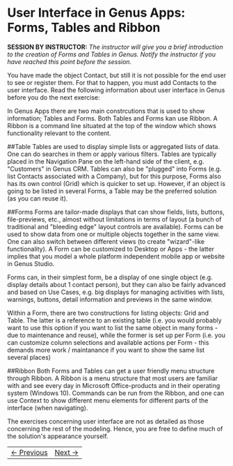 # User Interface in Genus Apps: Forms, Tables and Ribbon
**SESSION BY INSTRUCTOR:** *The instructor will give you a brief introduction to the creation of Forms and Tables in Genus. Notify the instructor if you have reached this point before the session.*

You have made the object Contact, but still it is not possible for the end user to see or register them. For that to happen, you must add Contacts to the user interface. Read the following information about user interface in Genus before you do the next exercise:

In Genus Apps there are two main constrcutions that is used to show information; Tables and Forms. Both Tables and Forms kan use Ribbon. A Ribbon is a command line situated at the top of the window which shows functionality relevant to the content.

##Table 
Tables are used to display simple lists or aggregated lists of data. One can do searches in them or apply various filters. Tables are typically placed in the Navigation Pane on the left-hand side of the client, e.g. "Customers" in Genus CRM.
Tables can also be "plugged" into Forms (e.g. list Contacts associated with a Company), but for this purpose, Forms also has its own control (Grid) which is quicker to set up. However, if an object is going to be listed in several Forms, a Table may be the preferred solution (as you can reuse it).

##Forms 
Forms are tailor-made displays that can show fields, lists, buttons, file-previews, etc., almost without limitations in terms of layout (a bunch of traditional and "bleeding edge" layout controls are available). Forms can be used to show data from one or multiple objects together in the same view. One can also switch between different views (to create "wizard"-like functionality). A Form can be customized to Desktop or Apps - the latter implies that you model a whole platform independent mobile app or website in Genus Studio.

Forms can, in their simplest form, be a display of one single object (e.g. display details about 1 contact person), but they can also be fairly advanced and based on Use Cases, e.g. big displays for managing activities with lists, warnings, buttons, detail information and previews in the same window.

Within a Form, there are two constructions for listing objects: Grid and Table. The latter is a reference to an existing table (i.e. you would probably want to use this option if you want to list the same object in many forms - due to maintenance and reuse), while the former is set up per Form (i.e. you can customize column selections and available actions per Form - this demands more work / maintanance if you want to show the same list several places)

##Ribbon
Both Forms and Tables can get a user friendly menu structure through Ribbon. A Ribbon is a menu structure that most users are familiar with and see every day in Microsoft Office-products and in their operating system (Windows 10). Commands can be run from the Ribbon, and one can use Context to show different menu elements for different parts of the interface (when navigating).
 
The exercises concerning user interface are not as detailed as those concerning the rest of the modeling. Hence, you are free to define much of the solution's appearance yourself. 


<table>
   <tr><td><a href="exercise-02.md"><- Previous</a></td><td align="right"><a href="exercise-03.md">Next -></a></td></tr>
</table>